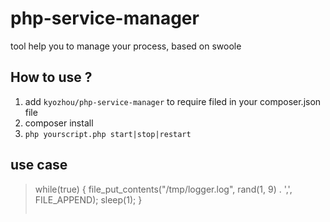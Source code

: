# php-service-manager
tool help you to manage your process, based on swoole

## How to use ?
1. add `kyozhou/php-service-manager` to require filed in your composer.json file
2. composer install
3. `php yourscript.php start|stop|restart`

## use case
> <?php
> require 'vendor/autoload.php';
while(true) {
    file_put_contents("/tmp/logger.log", rand(1, 9) . ',', FILE_APPEND);
    sleep(1);
}
```
